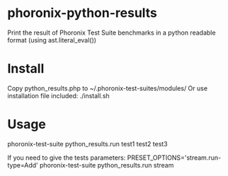 # phoronix-python-results
Print the result of Phoronix Test Suite benchmarks in a python readable format (using ast.literal_eval())

# Install
Copy python_results.php to ~/.phoronix-test-suites/modules/
Or use installation file included: ./install.sh

# Usage
phoronix-test-suite python_results.run test1 test2 test3

If you need to give the tests parameters:
PRESET_OPTIONS='stream.run-type=Add' phoronix-test-suite python_results.run stream